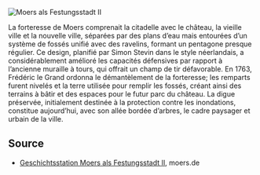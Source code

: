 ![Moers als Festungsstadt II](./images/moers-gs/p19.1.jpg#pano)

La forteresse de Moers comprenait la citadelle avec le château, la vieille ville et la nouvelle ville, séparées par des plans d’eau mais entourées d’un système de fossés unifié avec des ravelins, formant un pentagone presque régulier. Ce design, planifié par Simon Stevin dans le style néerlandais, a considérablement amélioré les capacités défensives par rapport à l’ancienne muraille à tours, qui offrait un champ de tir défavorable. En 1763, Frédéric le Grand ordonna le démantèlement de la forteresse; les remparts furent nivelés et la terre utilisée pour remplir les fossés, créant ainsi des terrains à bâtir et des espaces pour le futur parc du château. La digue préservée, initialement destinée à la protection contre les inondations, constitue aujourd’hui, avec son allée bordée d’arbres, le cadre paysager et urbain de la ville.

Source
------

* [Geschichtsstation Moers als Festungsstadt II], moers.de

[Geschichtsstation Moers als Festungsstadt II]: https://www-moers-de.translate.goog/leben-moers/geschichtsstation/geschichtsstation-19-moers-als-festungsstadt-ii?_x_tr_sl=de&_x_tr_tl=fr
